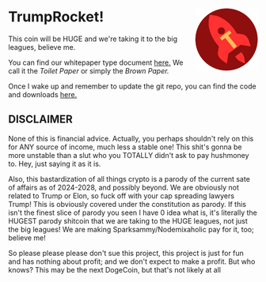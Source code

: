 # TrumpRocket! <img width="25%" align="right" src="trumprocket.png">

This coin will be HUGE and we're taking it to the big leagues, believe me.

You can find our whitepaper type document [here.](https://github.com/trumprocket/toiletpaper) We call it the *Toilet Paper* or simply the *Brown Paper.*

Once I wake up and remember to update the git repo, you can find the code and downloads [here.](https://github.com/trumprocket/coin)

## DISCLAIMER

None of this is financial advice. Actually, you perhaps shouldn't rely on this for ANY source of income, much less a stable one!
This shit's gonna be more unstable than a slut who you TOTALLY didn't ask to pay hushmoney to. Hey, just saying it as it is.

Also, this bastardization of all things crypto is a parody of the current sate of affairs as of 2024-2028, and possibly beyond.
We are obviously not related to Trump or Elon, so fuck off with your cap spreading lawyers Trump! This is obviously covered under the
constitution as parody. If this isn't the finest slice of parody you seen I have 0 idea what is, it's literally the HUGEST parody shitcoin
that we are taking to the HUGE leagues, not just the big leagues! We are making Sparksammy/Nodemixaholic pay for it, too; believe me!

So please please please don't sue this project, this project is just for fun and has nothing about profit; and we don't expect to make
a profit. But who knows? This may be the next DogeCoin, but that's not likely at all
